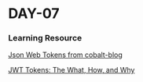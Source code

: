 
<h1> DAY-07 </h1>

<h3> Learning Resource </h3>

[Json Web Tokens from cobalt-blog](https://www.cobalt.io/blog/json-web-tokens)

[JWT Tokens: The What, How, and Why](https://betterprogramming.pub/jwt-tokens-the-what-how-and-why-6ae3bad26661)
